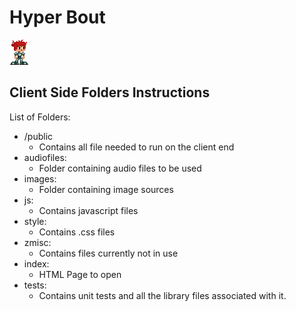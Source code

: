 # Hyper Bout
![Hyper Bout Char](images/playerStationary.png)
## Client Side Folders Instructions
List of Folders:
* /public
  * Contains all file needed to run on the client end
* audiofiles: 
  * Folder containing audio files to be used
* images: 
  * Folder containing image sources
* js: 
  * Contains javascript files
* style: 
  * Contains .css files
* zmisc: 
  * Contains files currently not in use
* index: 
  * HTML Page to open 
* tests: 
  * Contains unit tests and all the library files associated with it.